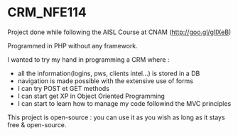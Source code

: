 # CRM_NFE114

Project done while following the AISL Course at CNAM (http://goo.gl/gIlXeB) 

Programmed in PHP without any framework.

I wanted to try my hand in programming a CRM where :
  - all the information(logins, pws, clients intel...) is stored in a DB
  - navigation is made possible with the extensive use of forms
  - I can try POST et GET methods
  - I can start get XP in Object Oriented Programming
  - I can start to learn how to manage my code followind the MVC principles
  
This project is open-source : you can use it as you wish as long as it stays free & open-source.
